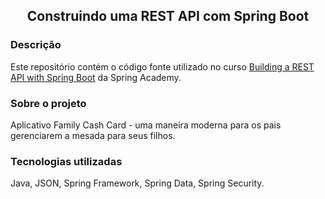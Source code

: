 <h2 align="center"><b>Construindo uma REST API com Spring Boot</b></h2>

### Descrição
Este repositório contém o código fonte utilizado no curso <a href="https://spring.academy/courses/building-a-rest-api-with-spring-boot">Building a REST API with Spring Boot</a> da Spring Academy.

### Sobre o projeto
Aplicativo Family Cash Card - uma maneira moderna para os pais gerenciarem a mesada para seus filhos.

### Tecnologias utilizadas
Java, JSON, Spring Framework, Spring Data, Spring Security.
